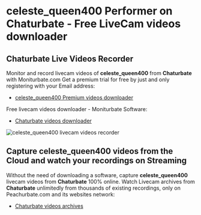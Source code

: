 # celeste_queen400 Performer on Chaturbate - Free LiveCam videos downloader

## Chaturbate Live Videos Recorder

Monitor and record livecam videos of **celeste_queen400** from **Chaturbate** with Moniturbate.com
Get a premium trial for free by just and only registering with your Email address:
* [celeste_queen400 Premium videos downloader](https://moniturbate.com/request-demo-licence-key.html)

Free livecam videos downloader - Moniturbate Software:
* [Chaturbate videos downloader](https://moniturbate.com/moniturbate-download-software.html)

![celeste_queen400 livecam videos recorder](https://peachurnet.com/templates/moniturbate-software.png)


## Capture celeste_queen400 videos from the Cloud and watch your recordings on Streaming

Without the need of downloading a software, capture **celeste_queen400** livecam videos from **Chaturbate** 100% online.
Watch Livecam archives from **Chaturbate** unlimitedly from thousands of existing recordings, only on Peachurbate.com and its websites network:
* [Chaturbate videos archives](https://peachurnet.com/)
